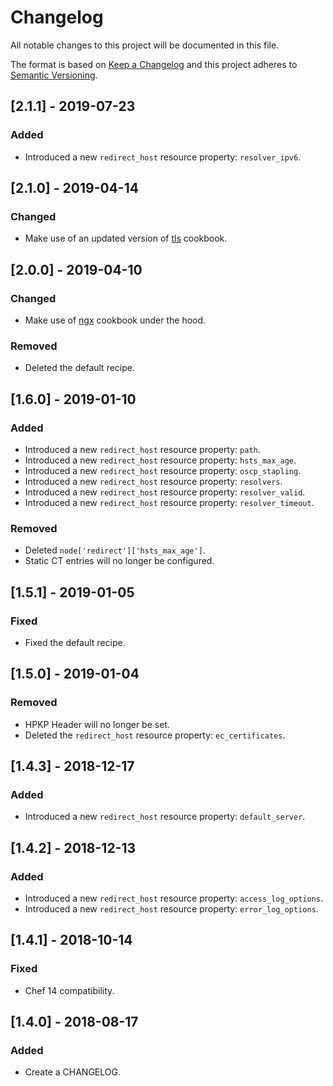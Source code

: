 # Changelog
All notable changes to this project will be documented in this file.

The format is based on [Keep a Changelog](http://keepachangelog.com/en/1.0.0/)
and this project adheres to [Semantic Versioning](http://semver.org/spec/v2.0.0.html).

## [2.1.1] - 2019-07-23
### Added
- Introduced a new `redirect_host` resource property: `resolver_ipv6`.

## [2.1.0] - 2019-04-14
### Changed
- Make use of an updated version of [tls](https://supermarket.chef.io/cookbooks/tls) cookbook.

## [2.0.0] - 2019-04-10
### Changed
- Make use of [ngx](https://supermarket.chef.io/cookbooks/ngx) cookbook under the hood.

### Removed
- Deleted the default recipe.

## [1.6.0] - 2019-01-10
### Added
- Introduced a new `redirect_host` resource property: `path`.
- Introduced a new `redirect_host` resource property: `hsts_max_age`.
- Introduced a new `redirect_host` resource property: `oscp_stapling`.
- Introduced a new `redirect_host` resource property: `resolvers`.
- Introduced a new `redirect_host` resource property: `resolver_valid`.
- Introduced a new `redirect_host` resource property: `resolver_timeout`.

### Removed
- Deleted `node['redirect']['hsts_max_age']`.
- Static CT entries will no longer be configured.

## [1.5.1] - 2019-01-05
### Fixed
- Fixed the default recipe.

## [1.5.0] - 2019-01-04
### Removed
- HPKP Header will no longer be set.
- Deleted the `redirect_host` resource property: `ec_certificates`.

## [1.4.3] - 2018-12-17
### Added
- Introduced a new `redirect_host` resource property: `default_server`.

## [1.4.2] - 2018-12-13
### Added
- Introduced a new `redirect_host` resource property: `access_log_options`.
- Introduced a new `redirect_host` resource property: `error_log_options`.

## [1.4.1] - 2018-10-14
### Fixed
- Chef 14 compatibility.

## [1.4.0] - 2018-08-17
### Added
- Create a CHANGELOG.
